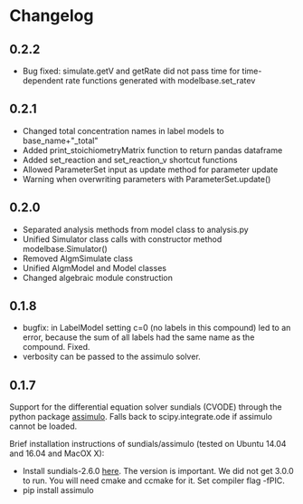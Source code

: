 # Changelog
## 0.2.2
* Bug fixed: simulate.getV and getRate did not pass time for time-dependent rate functions generated with modelbase.set_ratev


## 0.2.1
* Changed total concentration names in label models to base_name+"_total"
* Added print_stoichiometryMatrix function to return pandas dataframe
* Added set_reaction and set_reaction_v shortcut functions
* Allowed ParameterSet input as update method for parameter update
* Warning when overwriting parameters with ParameterSet.update()  


## 0.2.0
* Separated analysis methods from model class to analysis.py
* Unified Simulator class calls with constructor method modelbase.Simulator()
* Removed AlgmSimulate class
* Unified AlgmModel and Model classes
* Changed algebraic module construction


## 0.1.8
* bugfix: in LabelModel setting c=0 (no labels in this compound) led to an error, because the sum of all labels
had the same name as the compound. Fixed.
* verbosity can be passed to the assimulo solver.


## 0.1.7
Support for the differential equation solver sundials (CVODE)
through the python package [assimulo](http://www.jmodelica.org/assimulo).
Falls back to scipy.integrate.ode if assimulo cannot be loaded.

Brief installation instructions of sundials/assimulo (tested on Ubuntu 14.04 and 16.04 and MacOX X):
* Install sundials-2.6.0 [here](https://computation.llnl.gov/projects/sundials/sundials-software). The version is important. We did not get 3.0.0 to run. You will need cmake and ccmake for it.
Set compiler flag -fPIC.
* pip install assimulo
